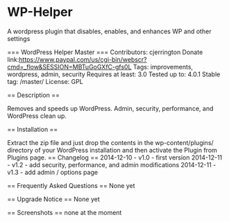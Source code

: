 WP-Helper
=========

A wordpress plugin that disables, enables, and enhances WP and other settings

=== WordPress Helper Master ===
Contributors: cjerrington 
Donate link:https://www.paypal.com/us/cgi-bin/webscr?cmd=_flow&SESSION=MBTuGoGXfC-gfs0L
Tags: improvements, wordpress, admin, security
Requires at least: 3.0
Tested up to: 4.0.1
Stable tag: /master/
License: GPL
 
== Description ==

Removes and speeds up WordPress. Admin, security, performance, and WordPress clean up. 


== Installation ==

Extract the zip file and just drop the contents in the wp-content/plugins/ directory of your WordPress installation and then activate the Plugin from Plugins page.
== Changelog ==
2014-12-10 - v1.0 - first version
2014-12-11 - v1.2 - add security, performance, and admin modifications
2014-12-11 - v1.3 - add admin / options page

== Frequently Asked Questions ==
None yet

== Upgrade Notice ==
None yet

== Screenshots ==
none at the moment
